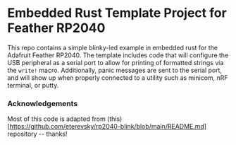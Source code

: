 Embedded Rust Template Project for Feather RP2040
=================================================

This repo contains a simple blinky-led example in embedded rust for the Adafruit Feather RP2040. The template includes code that will configure the USB peripheral as a serial port to allow for printing of formatted strings via the `write!` macro. Additionally, panic messages are sent to the serial port, and will show up when properly connected to a utility such as minicom, nRF terminal, or putty.

### Acknowledgements
Most of this code is adapted from (this)[https://github.com/eterevsky/rp2040-blink/blob/main/README.md] repository -- thanks!